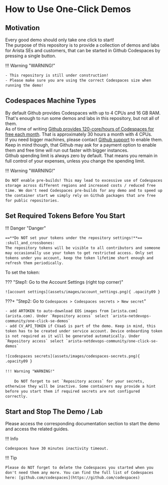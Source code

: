 # How to Use One-Click Demos

## Motivation

Every good demo should only take one click to start!  
The purpose of this repository is to provide a collection of demos and labs for Arista SEs and customers, that can be started in Github Codespaces by pressing a single button.

!!! Warning "WARNING!"

    - This repository is still under construction!
    - Please make sure you are using the correct Codespaces size when running the demo!

## Codespaces Machine Types

By default Github provides Codespaces with up to 4 CPUs and 16 GB RAM. That's enough to run some demos and labs in this repository, but not all of them.  
As of time of writing [Github provides 120-core/hours of Codespaces for free each month](https://github.com/features/codespaces). That is approximately 30 hours a month with 4 CPUs.  
If you need bigger machines, please contact [Github support](https://support.github.com/) to enable them. Keep in mind though, that Github may ask for a payment option to enable them and free time will run out faster with bigger instances.  
Github spending limit is always zero by default. That means you remain in full control of your expenses, unless you change the spending limit.

!!! Warning "WARNING!"

    Do NOT enable pre-builds! This may lead to excessive use of Codespaces storage across different regions and increased costs / reduced free time. We don't need Codespaces pre-builds for any demo and to speed up the container start we simply rely on Github packages that are free for public repositories.

## Set Required Tokens Before You Start

!!! Danger "Danger"

    ==**Do NOT set your tokens under the repository settings!**== :skull_and_crossbones:  
    The repository tokens will be visible to all contributors and someone may occasionally use your token to get restricted access. Only set tokens under you account, keep the token lifetime short enough and refresh them periodically.

To set the token:

??? "Step1: Go to the Account Settings (right top corner)"

    ![account settings](assets/images/account_settings.png){ .opacity09 }

???+ "Step2: Go to `Codespaces > Codespaces secrets > New secret`"

    - add ARTOKEN to auto-download EOS images from [arista.com](arista.com). Under `Repository access` select `arista-netdevops-community/one-click-se-demos`
    - add CV_API_TOKEN if CVaaS is part of the demo. Keep in mind, this token has to be created under service account. Device onboarding token is not required as it will be generated automatically. Under `Repository access` select `arista-netdevops-community/one-click-se-demos`

    ![codespaces secrets](assets/images/codespaces-secrets.png){ .opacity09 }

    !!! Warning "WARNING!"

        Do NOT forget to set `Repository access` for your secrets, otherwise they will be inactive. Some containers may provide a hint before you start them if required secrets are not configured correctly.

## Start and Stop The Demo / Lab

Please access the corresponding documentation section to start the demo and access the related guides.

!!! Info

    Codespaces have 30 minutes inactivity timeout.

!!! Tip

    Please do NOT forget to delete the Codespaces you started when you don't need them any more. You can find the full list of Codespaces here: [github.com/codespaces](https://github.com/codespaces)
